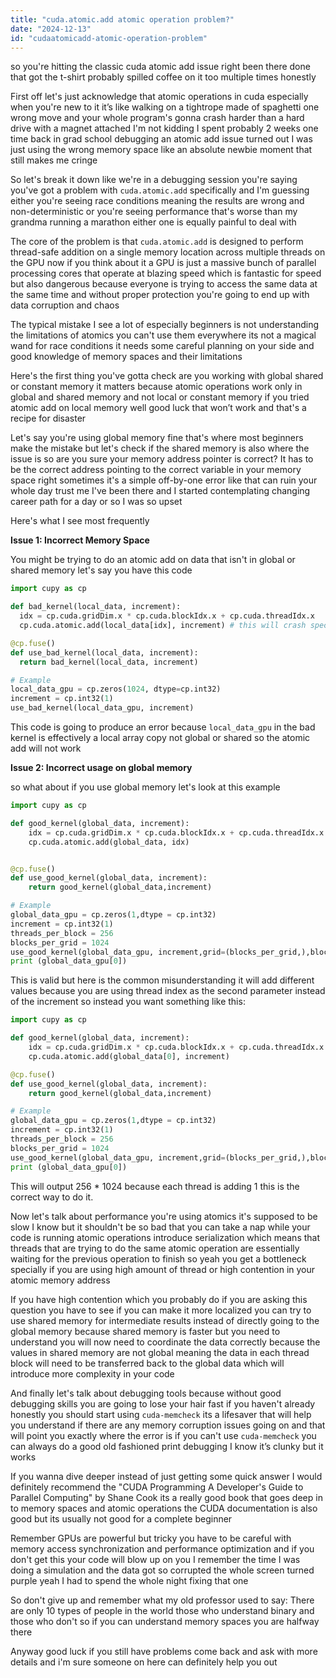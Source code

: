 ```yaml
---
title: "cuda.atomic.add atomic operation problem?"
date: "2024-12-13"
id: "cudaatomicadd-atomic-operation-problem"
---
```


 so you're hitting the classic cuda atomic add issue right been there done that got the t-shirt probably spilled coffee on it too multiple times honestly

First off let's just acknowledge that atomic operations in cuda especially when you're new to it it’s like walking on a tightrope made of spaghetti one wrong move and your whole program's gonna crash harder than a hard drive with a magnet attached I'm not kidding I spent probably 2 weeks one time back in grad school debugging an atomic add issue turned out I was just using the wrong memory space like an absolute newbie moment that still makes me cringe

So let's break it down like we're in a debugging session you're saying you've got a problem with `cuda.atomic.add` specifically and I'm guessing either you're seeing race conditions meaning the results are wrong and non-deterministic or you're seeing performance that's worse than my grandma running a marathon either one is equally painful to deal with

The core of the problem is that `cuda.atomic.add` is designed to perform thread-safe addition on a single memory location across multiple threads on the GPU now if you think about it a GPU is just a massive bunch of parallel processing cores that operate at blazing speed which is fantastic for speed but also dangerous because everyone is trying to access the same data at the same time and without proper protection you're going to end up with data corruption and chaos

The typical mistake I see a lot of especially beginners is not understanding the limitations of atomics you can't use them everywhere its not a magical wand for race conditions it needs some careful planning on your side and good knowledge of memory spaces and their limitations

Here's the first thing you've gotta check are you working with global shared or constant memory it matters because atomic operations work only in global and shared memory and not local or constant memory if you tried atomic add on local memory well good luck that won’t work and that's a recipe for disaster

Let's say you're using global memory  fine that's where most beginners make the mistake but let's check if the shared memory is also where the issue is so are you sure your memory address pointer is correct? It has to be the correct address pointing to the correct variable in your memory space right sometimes it's a simple off-by-one error like that can ruin your whole day trust me I've been there and I started contemplating changing career path for a day or so I was so upset

Here's what I see most frequently

**Issue 1: Incorrect Memory Space**

You might be trying to do an atomic add on data that isn't in global or shared memory let's say you have this code

```python
import cupy as cp

def bad_kernel(local_data, increment):
  idx = cp.cuda.gridDim.x * cp.cuda.blockIdx.x + cp.cuda.threadIdx.x
  cp.cuda.atomic.add(local_data[idx], increment) # this will crash spectacularly

@cp.fuse()
def use_bad_kernel(local_data, increment):
  return bad_kernel(local_data, increment)

# Example
local_data_gpu = cp.zeros(1024, dtype=cp.int32)
increment = cp.int32(1)
use_bad_kernel(local_data_gpu, increment)
```

This code is going to produce an error because `local_data_gpu` in the bad kernel is effectively a local array copy not global or shared so the atomic add will not work

**Issue 2: Incorrect usage on global memory**

 so what about if you use global memory let's look at this example

```python
import cupy as cp

def good_kernel(global_data, increment):
    idx = cp.cuda.gridDim.x * cp.cuda.blockIdx.x + cp.cuda.threadIdx.x
    cp.cuda.atomic.add(global_data, idx)


@cp.fuse()
def use_good_kernel(global_data, increment):
    return good_kernel(global_data,increment)

# Example
global_data_gpu = cp.zeros(1,dtype = cp.int32)
increment = cp.int32(1)
threads_per_block = 256
blocks_per_grid = 1024
use_good_kernel(global_data_gpu, increment,grid=(blocks_per_grid,),block=(threads_per_block,))
print (global_data_gpu[0])
```

This is valid but here is the common misunderstanding it will add different values because you are using thread index as the second parameter instead of the increment so instead you want something like this:

```python
import cupy as cp

def good_kernel(global_data, increment):
    idx = cp.cuda.gridDim.x * cp.cuda.blockIdx.x + cp.cuda.threadIdx.x
    cp.cuda.atomic.add(global_data[0], increment)

@cp.fuse()
def use_good_kernel(global_data, increment):
    return good_kernel(global_data,increment)

# Example
global_data_gpu = cp.zeros(1,dtype = cp.int32)
increment = cp.int32(1)
threads_per_block = 256
blocks_per_grid = 1024
use_good_kernel(global_data_gpu, increment,grid=(blocks_per_grid,),block=(threads_per_block,))
print (global_data_gpu[0])
```

This will output 256 * 1024 because each thread is adding 1 this is the correct way to do it.

Now let's talk about performance  you're using atomics it's supposed to be slow I know but it shouldn't be so bad that you can take a nap while your code is running atomic operations introduce serialization which means that threads that are trying to do the same atomic operation are essentially waiting for the previous operation to finish so yeah you get a bottleneck specially if you are using high amount of thread or high contention in your atomic memory address

If you have high contention which you probably do if you are asking this question you have to see if you can make it more localized you can try to use shared memory for intermediate results instead of directly going to the global memory because shared memory is faster but you need to understand you will now need to coordinate the data correctly because the values in shared memory are not global meaning the data in each thread block will need to be transferred back to the global data which will introduce more complexity in your code

And finally let's talk about debugging tools because without good debugging skills you are going to lose your hair fast if you haven't already honestly you should start using `cuda-memcheck` its a lifesaver that will help you understand if there are any memory corruption issues going on and that will point you exactly where the error is if you can't use `cuda-memcheck` you can always do a good old fashioned print debugging I know it’s clunky but it works 

If you wanna dive deeper instead of just getting some quick answer I would definitely recommend the "CUDA Programming A Developer's Guide to Parallel Computing" by Shane Cook its a really good book that goes deep in to memory spaces and atomic operations the CUDA documentation is also good but its usually not good for a complete beginner

Remember GPUs are powerful but tricky you have to be careful with memory access synchronization and performance optimization and if you don't get this your code will blow up on you I remember the time I was doing a simulation and the data got so corrupted the whole screen turned purple yeah I had to spend the whole night fixing that one

So don't give up and remember what my old professor used to say: There are only 10 types of people in the world those who understand binary and those who don't so if you can understand memory spaces you are halfway there 

Anyway good luck if you still have problems come back and ask with more details and i'm sure someone on here can definitely help you out
